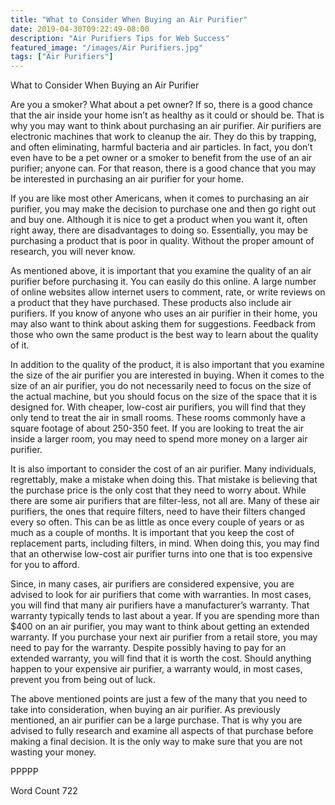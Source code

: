 ```yaml
---
title: "What to Consider When Buying an Air Purifier"
date: 2019-04-30T09:22:49-08:00
description: "Air Purifiers Tips for Web Success"
featured_image: "/images/Air Purifiers.jpg"
tags: ["Air Purifiers"]
---
```


What to Consider When Buying an Air Purifier

Are you a smoker? What about a pet owner?  If so, there is a good chance that the air inside your home isn’t as healthy as it could or should be. That is why you may want to think about purchasing an air purifier.  Air purifiers are electronic machines that work to cleanup the air. They do this by trapping, and often eliminating, harmful bacteria and air particles. In fact, you don’t even have to be a pet owner or a smoker to benefit from the use of an air purifier; anyone can. For that reason, there is a good chance that you may be interested in purchasing an air purifier for your home.

If you are like most other Americans, when it comes to purchasing an air purifier, you may make the decision to purchase one and then go right out and buy one.  Although it is nice to get a product when you want it, often right away, there are disadvantages to doing so.  Essentially, you may be purchasing a product that is poor in quality. Without the proper amount of research, you will never know.

As mentioned above, it is important that you examine the quality of an air purifier before purchasing it. You can easily do this online. A large number of online websites allow internet users to comment, rate, or write reviews on a product that they have purchased. These products also include air purifiers.  If you know of anyone who uses an air purifier in their home, you may also want to think about asking them for suggestions.  Feedback from those who own the same product is the best way to learn about the quality of it.  

In addition to the quality of the product, it is also important that you examine the size of the air purifier you are interested in buying. When it comes to the size of an air purifier, you do not necessarily need to focus on the size of the actual machine, but you should focus on the size of the space that it is designed for. With cheaper, low-cost air purifiers, you will find that they only tend to treat the air in small rooms. These rooms commonly have a square footage of about 250-350 feet.  If you are looking to treat the air inside a larger room, you may need to spend more money on a larger air purifier.  

It is also important to consider the cost of an air purifier.  Many individuals, regrettably, make a mistake when doing this. That mistake is believing that the purchase price is the only cost that they need to worry about. While there are some air purifiers that are filter-less, not all are. Many of these air purifiers, the ones that require filters, need to have their filters changed every so often. This can be as little as once every couple of years or as much as a couple of months.  It is important that you keep the cost of replacement parts, including filters, in mind.  When doing this, you may find that an otherwise low-cost air purifier turns into one that is too expensive for you to afford.

Since, in many cases, air purifiers are considered expensive, you are advised to look for air purifiers that come with warranties.  In most cases, you will find that many air purifiers have a manufacturer’s warranty. That warranty typically tends to last about a year.  If you are spending more than $400 on an air purifier, you may want to think about getting an extended warranty.  If you purchase your next air purifier from a retail store, you may need to pay for the warranty.  Despite possibly having to pay for an extended warranty, you will find that it is worth the cost. Should anything happen to your expensive air purifier, a warranty would, in most cases, prevent you from being out of luck.

The above mentioned points are just a few of the many that you need to take into consideration, when buying an air purifier. As previously mentioned, an air purifier can be a large purchase. That is why you are advised to fully research and examine all aspects of that purchase before making a final decision. It is the only way to make sure that you are not wasting your money.

PPPPP

Word Count 722

